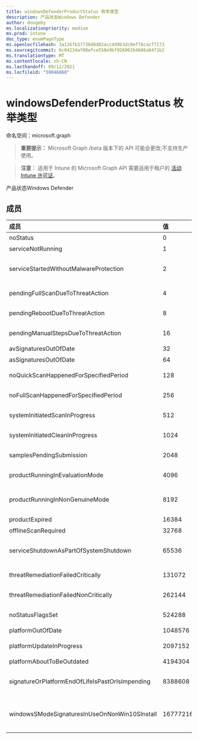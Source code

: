 ```yaml
---
title: windowsDefenderProductStatus 枚举类型
description: 产品状态Windows Defender
author: dougeby
ms.localizationpriority: medium
ms.prod: intune
doc_type: enumPageType
ms.openlocfilehash: 3a126fb37736d8d02accdd9b3dc0eff8cacf7173
ms.sourcegitcommit: 6c04234af08efce558e9bf926062b4686a84f1b2
ms.translationtype: MT
ms.contentlocale: zh-CN
ms.lasthandoff: 09/12/2021
ms.locfileid: "59046860"
---
```

# <a name="windowsdefenderproductstatus-enum-type"></a>windowsDefenderProductStatus 枚举类型

命名空间：microsoft.graph

> **重要提示：** Microsoft Graph /beta 版本下的 API 可能会更改;不支持生产使用。

> **注意：** 适用于 Intune 的 Microsoft Graph API 需要适用于租户的 [活动 Intune 许可证](https://go.microsoft.com/fwlink/?linkid=839381)。

产品状态Windows Defender

## <a name="members"></a>成员
|成员|值|说明|
|:---|:---|:---|
|noStatus|0|无状态|
|serviceNotRunning|1|服务未运行|
|serviceStartedWithoutMalwareProtection|2|无需任何恶意软件保护引擎即可启动服务|
|pendingFullScanDueToThreatAction|4 |由于威胁操作而挂起完全扫描|
|pendingRebootDueToThreatAction|8 |由于威胁操作而挂起重启|
|pendingManualStepsDueToThreatAction|16 |由于威胁操作而挂起的手动步骤 |
|avSignaturesOutOfDate|32|AV 签名过期|
|asSignaturesOutOfDate|64|AS 签名过期|
|noQuickScanHappenedForSpecifiedPeriod|128|指定时段内未发生快速扫描|
|noFullScanHappenedForSpecifiedPeriod|256|指定的时段内未发生完全扫描|
|systemInitiatedScanInProgress|512|正在进行系统启动的扫描|
|systemInitiatedCleanInProgress|1024|正在进行清理的系统启动|
|samplesPendingSubmission|2048|有一些等待提交的示例|
|productRunningInEvaluationMode|4096|在评估模式下运行的产品|
|productRunningInNonGenuineMode|8192|在非正版正版Windows运行的产品|
|productExpired|16384|产品已过期|
|offlineScanRequired|32768|需要外线扫描|
|serviceShutdownAsPartOfSystemShutdown|65536|服务正在关闭，作为系统关闭的一部分|
|threatRemediationFailedCritically|131072|威胁修正严重失败|
|threatRemediationFailedNonCritically|262144|威胁修正失败（非严重）|
|noStatusFlagsSet|524288|没有为初始化 (状态设置状态) |
|platformOutOfDate|1048576|平台已过期|
|platformUpdateInProgress|2097152|平台更新正在进行中|
|platformAboutToBeOutdated|4194304|平台即将过时|
|signatureOrPlatformEndOfLifeIsPastOrIsImpending|8388608|签名或平台生命周期已过去或即将结束|
|windowsSModeSignaturesInUseOnNonWin10SInstall|16777216|WindowsSMode 签名仍在非 Win10S 安装上使用|



